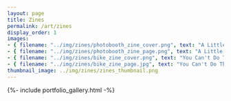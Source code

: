 ```yaml
---
layout: page
title: Zines
permalink: /art/zines
display_order: 1
images:
- { filename: "../img/zines/photobooth_zine_cover.png", text: "A Little Guide to Analog Photobooths in Chicago - 10 page full color zine currently available at Quimby's Bookstore"}
- { filename: "../img/zines/photobooth_zine_page.png", text: "A Little Guide to Analog Photobooths in Chicago - 10 page full color zine currently available at Quimby's Bookstore"}
- { filename: "../img/zines/bike_zine_cover.png", text: "You Can't Do That on a Bicycle! - 10 page zine"}
- { filename: "../img/zines/bike_zine_page.jpg", text: "You Can't Do That on a Bicycle! - 10 page zine"}
thumbnail_image: ../img/zines/zines_thumbnail.png
---
```


{%- include portfolio_gallery.html -%}
